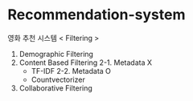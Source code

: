 # Recommendation-system
영화 추천 시스템
< Filtering >
1. Demographic Filtering
2. Content Based Filtering
2-1. Metadata X
    - TF-IDF
2-2. Metadata O
    - Countvectorizer
3. Collaborative Filtering
